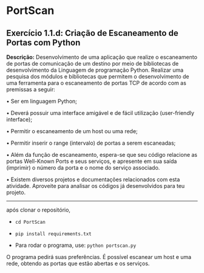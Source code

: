 # PortScan
## Exercício 1.1.d: Criação de Escaneamento de Portas com Python

**Descrição:** Desenvolvimento de uma aplicação que realize o escaneamento de portas de comunicação de um destino por meio de bibliotecas de desenvolvimento da Linguagem de programação Python.
Realizar uma pesquisa dos módulos e bibliotecas que permitem o desenvolvimento de uma ferramenta para o escaneamento de portas TCP de acordo com as premissas a seguir: 

•	Ser em linguagem Python;

•	Deverá possuir uma interface amigável e de fácil utilização (user-friendly interface);

•	Permitir o escaneamento de um host ou uma rede;

•	Permitir inserir o range (intervalo) de portas a serem escaneadas;

•	Além da função de escaneamento, espera-se que seu código relacione as portas Well-Known Ports e seus serviços, e apresente em sua saída (imprimir) o número da porta e o nome do serviço associado.  

•	Existem diversos projetos e documentações relacionados com esta atividade.
Aproveite para analisar os códigos já desenvolvidos para teu projeto.

___
após clonar o repositório,

- `cd PortScan`
- `pip install requirements.txt`

- Para rodar o programa, use: `python portscan.py`

O programa pedirá suas preferências.
É possível escanear um host e uma rede, obtendo as portas que estão abertas e os serviços.
